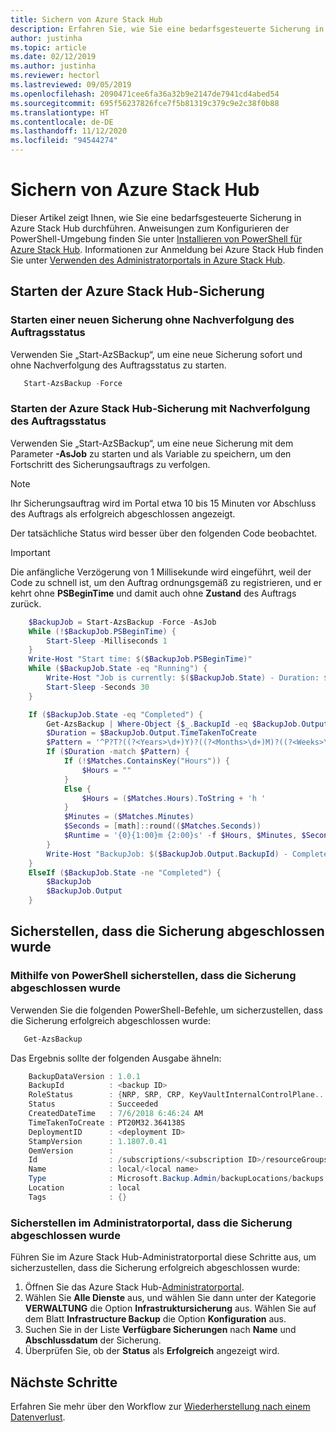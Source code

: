 ```yaml
---
title: Sichern von Azure Stack Hub
description: Erfahren Sie, wie Sie eine bedarfsgesteuerte Sicherung in Azure Stack Hub durchführen.
author: justinha
ms.topic: article
ms.date: 02/12/2019
ms.author: justinha
ms.reviewer: hectorl
ms.lastreviewed: 09/05/2019
ms.openlocfilehash: 2090471cee6fa36a32b9e2147de7941cd4abed54
ms.sourcegitcommit: 695f56237826fce7f5b81319c379c9e2c38f0b88
ms.translationtype: HT
ms.contentlocale: de-DE
ms.lasthandoff: 11/12/2020
ms.locfileid: "94544274"
---
```

# <a name="back-up-azure-stack-hub"></a>Sichern von Azure Stack Hub

Dieser Artikel zeigt Ihnen, wie Sie eine bedarfsgesteuerte Sicherung in Azure Stack Hub durchführen. Anweisungen zum Konfigurieren der PowerShell-Umgebung finden Sie unter [Installieren von PowerShell für Azure Stack Hub](powershell-install-az-module.md). Informationen zur Anmeldung bei Azure Stack Hub finden Sie unter [Verwenden des Administratorportals in Azure Stack Hub](azure-stack-manage-portals.md).

## <a name="start-azure-stack-hub-backup"></a>Starten der Azure Stack Hub-Sicherung

### <a name="start-a-new-backup-without-job-progress-tracking"></a>Starten einer neuen Sicherung ohne Nachverfolgung des Auftragsstatus
Verwenden Sie „Start-AzSBackup“, um eine neue Sicherung sofort und ohne Nachverfolgung des Auftragsstatus zu starten.

```powershell
   Start-AzsBackup -Force
```

### <a name="start-azure-stack-hub-backup-with-job-progress-tracking"></a>Starten der Azure Stack Hub-Sicherung mit Nachverfolgung des Auftragsstatus
Verwenden Sie „Start-AzSBackup“, um eine neue Sicherung mit dem Parameter **-AsJob** zu starten und als Variable zu speichern, um den Fortschritt des Sicherungsauftrags zu verfolgen.

> [!NOTE]
> Ihr Sicherungsauftrag wird im Portal etwa 10 bis 15 Minuten vor Abschluss des Auftrags als erfolgreich abgeschlossen angezeigt.
>
> Der tatsächliche Status wird besser über den folgenden Code beobachtet.

> [!IMPORTANT]
> Die anfängliche Verzögerung von 1 Millisekunde wird eingeführt, weil der Code zu schnell ist, um den Auftrag ordnungsgemäß zu registrieren, und er kehrt ohne **PSBeginTime** und damit auch ohne **Zustand** des Auftrags zurück.

```powershell
    $BackupJob = Start-AzsBackup -Force -AsJob
    While (!$BackupJob.PSBeginTime) {
        Start-Sleep -Milliseconds 1
    }
    Write-Host "Start time: $($BackupJob.PSBeginTime)"
    While ($BackupJob.State -eq "Running") {
        Write-Host "Job is currently: $($BackupJob.State) - Duration: $((New-TimeSpan -Start ($BackupJob.PSBeginTime) -End (Get-Date)).ToString().Split(".")[0])"
        Start-Sleep -Seconds 30
    }

    If ($BackupJob.State -eq "Completed") {
        Get-AzsBackup | Where-Object {$_.BackupId -eq $BackupJob.Output.BackupId}
        $Duration = $BackupJob.Output.TimeTakenToCreate
        $Pattern = '^P?T?((?<Years>\d+)Y)?((?<Months>\d+)M)?((?<Weeks>\d+)W)?((?<Days>\d+)D)?(T((?<Hours>\d+)H)?((?<Minutes>\d+)M)?((?<Seconds>\d*(\.)?\d*)S)?)$'
        If ($Duration -match $Pattern) {
            If (!$Matches.ContainsKey("Hours")) {
                $Hours = ""
            } 
            Else {
                $Hours = ($Matches.Hours).ToString + 'h '
            }
            $Minutes = ($Matches.Minutes)
            $Seconds = [math]::round(($Matches.Seconds))
            $Runtime = '{0}{1:00}m {2:00}s' -f $Hours, $Minutes, $Seconds
        }
        Write-Host "BackupJob: $($BackupJob.Output.BackupId) - Completed with Status: $($BackupJob.Output.Status) - It took: $($Runtime) to run" -ForegroundColor Green
    }
    ElseIf ($BackupJob.State -ne "Completed") {
        $BackupJob
        $BackupJob.Output
    }
```

## <a name="confirm-backup-has-completed"></a>Sicherstellen, dass die Sicherung abgeschlossen wurde

### <a name="confirm-backup-has-completed-using-powershell"></a>Mithilfe von PowerShell sicherstellen, dass die Sicherung abgeschlossen wurde
Verwenden Sie die folgenden PowerShell-Befehle, um sicherzustellen, dass die Sicherung erfolgreich abgeschlossen wurde:

```powershell
   Get-AzsBackup
```

Das Ergebnis sollte der folgenden Ausgabe ähneln:

```powershell
    BackupDataVersion : 1.0.1
    BackupId          : <backup ID>
    RoleStatus        : {NRP, SRP, CRP, KeyVaultInternalControlPlane...}
    Status            : Succeeded
    CreatedDateTime   : 7/6/2018 6:46:24 AM
    TimeTakenToCreate : PT20M32.364138S
    DeploymentID      : <deployment ID>
    StampVersion      : 1.1807.0.41
    OemVersion        : 
    Id                : /subscriptions/<subscription ID>/resourceGroups/System.local/providers/Microsoft.Backup.Admin/backupLocations/local/backups/<backup ID>
    Name              : local/<local name>
    Type              : Microsoft.Backup.Admin/backupLocations/backups
    Location          : local
    Tags              : {}
```

### <a name="confirm-backup-has-completed-in-the-administrator-portal"></a>Sicherstellen im Administratorportal, dass die Sicherung abgeschlossen wurde
Führen Sie im Azure Stack Hub-Administratorportal diese Schritte aus, um sicherzustellen, dass die Sicherung erfolgreich abgeschlossen wurde:

1. Öffnen Sie das Azure Stack Hub-[Administratorportal](azure-stack-manage-portals.md).
2. Wählen Sie **Alle Dienste** aus, und wählen Sie dann unter der Kategorie **VERWALTUNG** die Option **Infrastruktursicherung** aus. Wählen Sie auf dem Blatt **Infrastructure Backup** die Option **Konfiguration** aus.
3. Suchen Sie in der Liste **Verfügbare Sicherungen** nach **Name** und **Abschlussdatum** der Sicherung.
4. Überprüfen Sie, ob der **Status** als **Erfolgreich** angezeigt wird.

## <a name="next-steps"></a>Nächste Schritte

Erfahren Sie mehr über den Workflow zur [Wiederherstellung nach einem Datenverlust](azure-stack-backup-recover-data.md).
